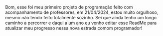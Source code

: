 Bom, esse foi meu primeiro projeto de programação feito com acompanhamento de professores, em 21/04/2024, estou muito orgulhoso, mesmo não tendo feito totalmente sozinho. Sei que ainda tenho um longo caminho a percorrer e daqui a um ano eu venho editar esse ReadMe  para atualizar meu progresso nessa nova estrada comom programador!
